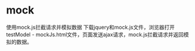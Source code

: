 # mock
使用mock.js拦截请求并模拟数据
下载jquery和mock.js文件，浏览器打开testModel - mockJs.html文件，页面发送ajax请求，mock.js拦截请求并返回模拟的数据。
